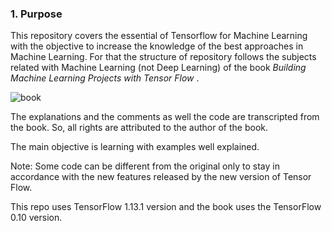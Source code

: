 ### 1. Purpose
This repository covers the essential of Tensorflow for Machine Learning with the objective to increase the knowledge of the best approaches in Machine Learning. For that the structure of repository follows the subjects related with Machine Learning (not Deep Learning) of the book _Building Machine Learning Projects with Tensor Flow_ .

![book](https://user-images.githubusercontent.com/37953610/57300495-d6c02000-70ce-11e9-9d23-8f5d57468c5b.JPG)


The explanations and the comments as well the code are transcripted from the book. 
So, all rights are attributed to the author of the book.

The main objective is learning with examples well explained. 

Note: Some code can be different from the original only to stay in accordance with the new features released by the new version of Tensor Flow.

This repo uses TensorFlow 1.13.1 version and the book uses the TensorFlow 0.10 version.
